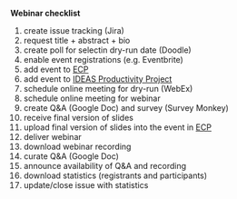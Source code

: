 **Webinar checklist**

1. create issue tracking (Jira)
1. request title + abstract + bio
1. create poll for selectin dry-run date (Doodle)
1. enable event registrations (e.g. Eventbrite)
1. add event to [ECP](https://www.exascaleproject.org/event)
1. add event to [IDEAS Productivity Project](https://ideas-productivity.org/events/hpc-best-practices-webinars)
1. schedule online meeting for dry-run (WebEx)
1. schedule online meeting for webinar
1. create Q&A (Google Doc) and survey (Survey Monkey)
1. receive final version of slides
1. upload final version of slides into the event in [ECP](https://www.exascaleproject.org/event)
1. deliver webinar
1. download webinar recording
1. curate Q&A (Google Doc)
1. announce availability of Q&A and recording
1. download statistics (registrants and participants)
1. update/close issue with statistics
